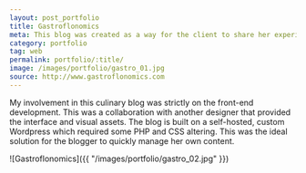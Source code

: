 ```yaml
---
layout: post_portfolio
title: Gastroflonomics
meta: This blog was created as a way for the client to share her experiences in food and culture around the world.
category: portfolio
tag: web
permalink: portfolio/:title/
image: /images/portfolio/gastro_01.jpg
source: http://www.gastroflonomics.com
---
```


My involvement in this culinary blog was strictly on the front-end development. This was a collaboration with another designer that provided the interface and visual assets. The blog is built on a self-hosted, custom Wordpress which required some PHP and CSS altering. This was the ideal solution for the blogger to quickly manage her own content.

![Gastroflonomics]({{ "/images/portfolio/gastro_02.jpg" }})